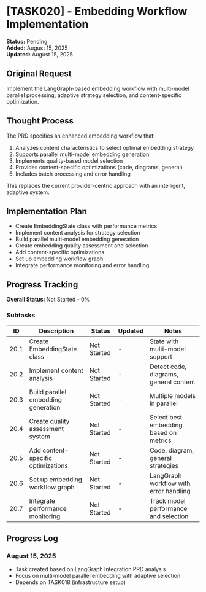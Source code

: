 # [TASK020] - Embedding Workflow Implementation

**Status:** Pending  
**Added:** August 15, 2025  
**Updated:** August 15, 2025

## Original Request
Implement the LangGraph-based embedding workflow with multi-model parallel processing, adaptive strategy selection, and content-specific optimization.

## Thought Process
The PRD specifies an enhanced embedding workflow that:

1. Analyzes content characteristics to select optimal embedding strategy
2. Supports parallel multi-model embedding generation
3. Implements quality-based model selection
4. Provides content-specific optimizations (code, diagrams, general)
5. Includes batch processing and error handling

This replaces the current provider-centric approach with an intelligent, adaptive system.

## Implementation Plan
- Create EmbeddingState class with performance metrics
- Implement content analysis for strategy selection
- Build parallel multi-model embedding generation
- Create embedding quality assessment and selection
- Add content-specific optimizations
- Set up embedding workflow graph
- Integrate performance monitoring and error handling

## Progress Tracking

**Overall Status:** Not Started - 0%

### Subtasks
| ID | Description | Status | Updated | Notes |
|----|-------------|--------|---------|-------|
| 20.1 | Create EmbeddingState class | Not Started | - | State with multi-model support |
| 20.2 | Implement content analysis | Not Started | - | Detect code, diagrams, general content |
| 20.3 | Build parallel embedding generation | Not Started | - | Multiple models in parallel |
| 20.4 | Create quality assessment system | Not Started | - | Select best embedding based on metrics |
| 20.5 | Add content-specific optimizations | Not Started | - | Code, diagram, general strategies |
| 20.6 | Set up embedding workflow graph | Not Started | - | LangGraph workflow with error handling |
| 20.7 | Integrate performance monitoring | Not Started | - | Track model performance and selection |

## Progress Log
### August 15, 2025
- Task created based on LangGraph Integration PRD analysis
- Focus on multi-model parallel embedding with adaptive selection
- Depends on TASK018 (infrastructure setup)
